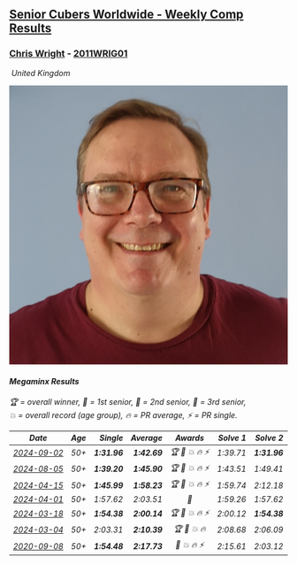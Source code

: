 <style>table {white-space: nowrap;}</style>
<link rel="stylesheet" type="text/css" href="/scw-comp/css/flags.css" />

## [Senior Cubers Worldwide - Weekly Comp Results](/scw-comp/results/)
### [Chris Wright](README.md) - [2011WRIG01](https://www.worldcubeassociation.org/persons/2011WRIG01?event=minx)

<i class="flag flag-GB" />&nbsp;United Kingdom

![Chris Wright](1538411763.jpg)

#### Megaminx Results

<span style="white-space: nowrap;">🏆 = overall winner</span>, <span style="white-space: nowrap;">🥇 = 1st senior</span>, <span style="white-space: nowrap;">🥈 = 2nd senior</span>, <span style="white-space: nowrap;">🥉 = 3rd senior</span>, <span style="white-space: nowrap;">💥 = overall record (age group)</span>, <span style="white-space: nowrap;">🔥 = PR average</span>, <span style="white-space: nowrap;">⚡ = PR single</span>.

| Date | Age | Single | Average | Awards | Solve 1 | Solve 2 | Solve 3 | Solve 4 | Solve 5 | Video |
| :--: | :--: | --: | --: | :--: | --: | --: | --: | --: | --: | :-- |
| [2024-09-02](../../results/2024-09-02/minx.md) | 50+ | **1:31.96** | **1:42.69** | 🏆 🥇 💥 🔥 ⚡ | 1:39.71 | **1:31.96** | 1:44.22 | 1:44.15 | 1:56.01 | [Desktop](https://www.facebook.com/events/536643418925945/permalink/539042085352745) / [Mobile](https://m.facebook.com/events/536643418925945?view=permalink&id=539042085352745) |
| [2024-08-05](../../results/2024-08-05/minx.md) | 50+ | **1:39.20** | **1:45.90** | 🏆 🥇 💥 🔥 ⚡ | 1:43.51 | 1:49.41 | **1:39.20** | 1:44.78 | 1:49.57 | [Desktop](https://www.facebook.com/events/1659713531529180/permalink/1665643130936220) / [Mobile](https://m.facebook.com/events/1659713531529180?view=permalink&id=1665643130936220) |
| [2024-04-15](../../results/2024-04-15/minx.md) | 50+ | **1:45.99** | **1:58.23** | 🏆 🥇 💥 🔥 ⚡ | 1:59.74 | 2:12.18 | 1:57.35 | 1:57.59 | **1:45.99** | [Desktop](https://www.facebook.com/events/288128664385253/permalink/301687899695996) / [Mobile](https://m.facebook.com/events/288128664385253?view=permalink&id=301687899695996) |
| [2024-04-01](../../results/2024-04-01/minx.md) | 50+ | 1:57.62 | 2:03.51 | 🥈 | 1:59.26 | 1:57.62 | 2:06.16 | 2:05.12 | 2:22.35 | [Desktop](https://www.facebook.com/events/399816879472850/permalink/406693168785221) / [Mobile](https://m.facebook.com/events/399816879472850?view=permalink&id=406693168785221) |
| [2024-03-18](../../results/2024-03-18/minx.md) | 50+ | **1:54.38** | **2:00.14** | 🏆 🥇 💥 🔥 ⚡ | 2:00.12 | **1:54.38** | 1:57.33 | 2:07.77 | 2:02.98 | [Desktop](https://www.facebook.com/events/962609138892132/permalink/968977774921935) / [Mobile](https://m.facebook.com/events/962609138892132?view=permalink&id=968977774921935) |
| [2024-03-04](../../results/2024-03-04/minx.md) | 50+ | 2:03.31 | **2:10.39** | 🏆 🥇 💥 🔥 | 2:08.68 | 2:06.09 | 2:46.02 | 2:03.31 | 2:16.41 | [Desktop](https://www.facebook.com/events/682023687232856/permalink/686095800158978) / [Mobile](https://m.facebook.com/events/682023687232856?view=permalink&id=686095800158978) |
| [2020-09-08](../../results/2020-09-08/minx.md) | 50+ | **1:54.48** | **2:17.73** | 🥈 💥 🔥 ⚡ | 2:15.61 | 2:03.12 | **1:54.48** | 3:14.79 | 2:34.47 | [Desktop](https://www.facebook.com/christopher.wright.94617999/videos/10157638865557874) / [Mobile](https://m.facebook.com/christopher.wright.94617999/videos/10157638865557874) |


<!-- Global site tag (gtag.js) - Google Analytics -->
<script async src="https://www.googletagmanager.com/gtag/js?id=UA-86348435-3"></script>
<script>window.dataLayer = window.dataLayer || []; function gtag() {dataLayer.push(arguments);} gtag('js', new Date()); gtag('config', 'UA-86348435-3');</script>
